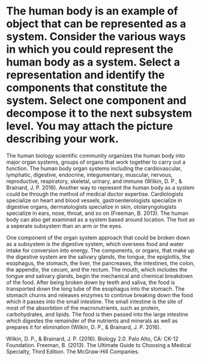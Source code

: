 # The human body is an example of object that can be represented as a system. Consider the various ways in which you could represent the human body as a system. Select a representation and identify the components that constitute the system. Select one component and decompose it to the next subsystem level. You may attach the picture describing your work.

The human biology scientific community organizes the human body into major organ systems, groups of organs that work together to carry out a function. The human body organ systems including the cardiovascular, lymphatic, digestive, endocrine, integumentary, muscular, nervous, reproductive, respiratory, skeletal, urinary, and immune (Wilkin, D. P., & Brainard, J. P. 2016). Another way to represent the human body as a system could be through the method of medical doctor expertise. Cardiologists specialize on heart and blood vessels, gastroenterologists specialize in digestive organs, dermatologists specialize in skin, otolaryngologists specialize in ears, nose, throat, and so on (Freeman, B. 2013). The human body can also get examined as a system based around location. The foot as a seperate subsystem than an arm or the eyes. 

One component of the organ system approach that could be broken down as a subsystem is the digestive system, which oversees food and water intake for conversion into energy. The components, or organs, that make up the digestive system are the salivary glands, the tongue, the epiglottis, the esophagus, the stomach, the liver, the pancreases, the intestines, the colon, the appendix, the cecum, and the rectum. The mouth, which includes the tongue and salivary glands, begin the mechanical and chemical breakdown of the food. After being broken down by teeth and saliva, the food is transported down the long tube of the esophagus into the stomach. The stomach churns and releases enzymes to continue breaking down the food which it passes into the small intestine. The small intestine is the site of most of the absorbtion of the macronutrients, such as protein, carbohydrates, and lipids. The food is then passed into the large intestine which digestes the remainder of the nutrients and minerals as well as prepares it for elimination (Wilkin, D. P., & Brainard, J. P. 2016).

Wilkin, D. P., & Brainard, J. P. (2016). Biology 2.0. Palo Alto, CA: CK-12 Foundation.
Freeman, B. (2013). The Ultimate Guide to Choosing a Medical Specialty, Third Edition. The McGraw-Hill Companies.
